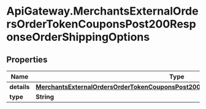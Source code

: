 # ApiGateway.MerchantsExternalOrdersOrderTokenCouponsPost200ResponseOrderShippingOptions

## Properties

Name | Type | Description | Notes
------------ | ------------- | ------------- | -------------
**details** | [**MerchantsExternalOrdersOrderTokenCouponsPost200ResponseOrderShippingOptionsDetails**](MerchantsExternalOrdersOrderTokenCouponsPost200ResponseOrderShippingOptionsDetails.md) |  | 
**type** | **String** |  | 


